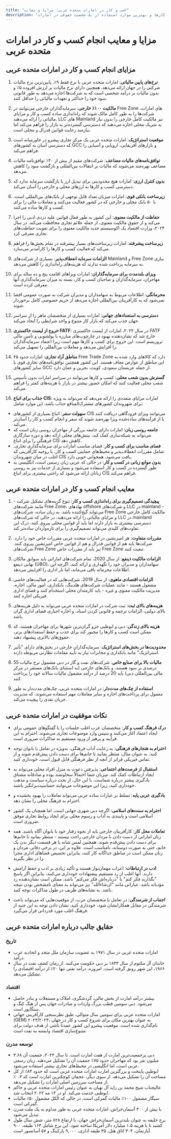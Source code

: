 ```yaml
---
title: "کسب و کار در امارات متحده عربی: مزایا و معایب"
description: "مروری جامع بر مزایای راه‌اندازی شرکت در امارات متحده عربی، چالش‌های احتمالی کسب و کارها و بهترین موارد استفاده از یک شخصیت حقوقی در امارات"
---
```


# مزایا و معایب انجام کسب و کار در امارات متحده عربی

## مزایای انجام کسب و کار در امارات متحده عربی

1. **نرخ‌های پایین مالیاتی**: امارات متحده عربی با نرخ فقط ۹٪، پایین‌ترین نرخ مالیات شرکتی را در جهان ارائه می‌دهد. همچنین دارای نرخ مالیات بر ارزش افزوده ۵٪ و بدون مالیات بر درآمد شخصی است که به شرکت‌ها اجازه می‌دهد به طور قانونی سود خود را حداکثر و تعهدات مالیاتی را حداقل کنند.

2. **مالکیت ۱۰۰٪ خارجی**: سرمایه‌گذاران خارجی می‌توانند در Free Zone های امارات، شرکت‌ها را به طور کامل مالک شوند که راه‌اندازی ساده کسب و کار و مزایای مالیاتی را ارائه می‌دهند. LLC های Mainland نیز مالکیت کامل خارجی را بدون نیاز به شریک محلی اجازه می‌دهند که دسترسی گسترده‌تر به بازار را فراهم می‌کند اما نیازمند رعایت قوانین فدرال و محلی است.

3. **موقعیت استراتژیک**: امارات متحده عربی یک مرکز تجاری پیشرو در خاورمیانه است که دسترسی آسان به کشورهای GCC و بازارهای آفریقایی، اروپایی و آسیایی را فراهم می‌کند.

4. **توافق‌نامه‌های مالیات مضاعف**: شرکت‌های مقیم از بیش از ۱۴۰ توافق‌نامه مالیات مضاعف بهره‌مند می‌شوند که مالیات بر انتقالات بین‌المللی و بازگشت سود را کاهش می‌دهد.

5. **بدون کنترل ارزی**: امارات هیچ محدودیتی برای تبدیل ارز یا بازگشت سرمایه ندارد که دسترسی کسب و کارها به ارزهای محلی و خارجی را آسان می‌کند.

6. **زیرساخت بانکی قوی**: امارات میزبان تعداد قابل توجهی از بانک‌های بین‌المللی است، با ۵۰ بانک محلی و خارجی که در کشور فعالیت می‌کنند و معاملات مالی را برای کسب و کارها ساده می‌کنند.

7. **حفاظت از مالکیت معنوی**: این کشور به طور فعال قوانین علیه دزدی ادبی را اجرا می‌کند و از حقوق مالکیت معنوی، از جمله علائم تجاری محافظت می‌کند. در سال ۲۰۲۴، وزارت اقتصاد یک اکوسیستم جدید مالکیت معنوی را برای تقویت حفاظت‌های تجاری معرفی کرد.

8. **زیرساخت پیشرفته**: امارات زیرساخت‌های بسیار پیشرفته در تمام بخش‌ها را فراهم می‌کند که فعالیت کسب و کارها را کارآمدتر می‌سازد.

9. **الزامات سرمایه انعطاف‌پذیر**: بسیاری از شرکت‌های Mainland و Free Zone نیازی به سرمایه پرداخت شده ندارند که هزینه‌های راه‌اندازی را کاهش می‌دهد.

10. **ویزای بلندمدت برای سرمایه‌گذاران**: امارات ویزاهای اقامت پنج و ده ساله برای مهاجران، سرمایه‌گذاران و صاحبان کسب و کار، بسته به میزان سرمایه‌گذاری آنها معرفی کرده است.

11. **محرمانگی**: اطلاعات مربوط به سهامداران و مدیران شرکت به صورت عمومی افشا نمی‌شود که به کارآفرینان بین‌المللی اجازه می‌دهد از حریم خصوصی کامل برخوردار شوند.

12. **دسترسی به استعدادهای جهانی**: امارات بسیاری از متخصصان ماهر را از سراسر جهان جذب می‌کند که بازار کار متنوع و واجد شرایطی را ایجاد می‌کند.

13. **خروج از لیست خاکستری FATF**: در سال ۲۰۲۴، امارات از لیست خاکستری FATF خارج شد که نشان‌دهنده بهبود در چارچوب‌های مبارزه با پولشویی و تأمین مالی تروریسم است. این خروج برای کسب و کارها مهم است زیرا اعتماد سرمایه‌گذاران را افزایش می‌دهد و معاملات بین‌المللی را تسهیل می‌کند.

14. **مناطق آزاد تجاری**: امارات حدود ۴۵ Free Trade Zone دارد که کالاهای وارد شده به این مناطق از عوارض معاف هستند. این کشور همچنین توافق‌نامه‌های تجاری قوی با سایر کشورهای GCC از جمله عربستان سعودی، کویت، بحرین و عمان دارد.

15. **گسترش بدون شعب محلی**: کسب و کارها می‌توانند در سراسر امارات بدون تأسیس شعب محلی فعالیت کنند که امکان حضور بیشتر در بازار با هزینه‌های کمتر را فراهم می‌کند.

16. **جذاب برای اتباع CIS**: امارات مزایای متعددی را ارائه می‌دهد که می‌تواند به ویژه برای شهروندان کشورهای مشترک‌المنافع جذاب باشد. این موارد شامل:

- **سهولت سفر**: اتباع بسیاری از کشورهای CIS می‌توانند ویزای فرودگاهی دریافت کنند یا از فرآیندهای ساده‌شده ویزا بهره‌مند شوند که سفر و انجام کسب و کار را آسان‌تر می‌کند.
- **جامعه روسی زبان**: امارات دارای جامعه بزرگی از مهاجران روسی زبان است که می‌تواند به شبکه‌سازی کمک کند، بینش‌های محلی ارائه دهد و دوره سازگاری فرهنگی را برای اتباع CIS کاهش دهد.
- **فضای مناسب برای کسب و کار**: فضای مناسب امارات برای سرمایه‌گذاری تجاری، شامل مقررات انعطاف‌پذیر و محیط‌های حمایتی کسب و کار، با روحیه کارآفرینی که اغلب در میان شهروندان CIS یافت می‌شود، همخوانی خوبی دارد.
- **بدون موانع زبانی در کسب و کار**: در حالی که عربی زبان رسمی است، انگلیسی به طور گسترده در کسب و کار استفاده می‌شود و بسیاری از خدمات نیز به روسی زبانان ارائه می‌شود که راحتی بیشتری برای اتباع CIS فراهم می‌کند.

## معایب انجام کسب و کار در امارات متحده عربی

1. **پیچیدگی تصمیم‌گیری برای راه‌اندازی کسب و کار**: تنوع گزینه‌های تشکیل شرکت - مانند شرکت‌های Free Zone، نهادهای offshore و شرکت‌های LLC در mainland - می‌تواند گیج‌کننده باشد. به زبان ساده، شرکت‌های Free Zone مالکیت کامل خارجی و مزایای مالیاتی را ارائه می‌دهند، در حالی که شرکت‌های LLC در mainland دسترسی بیشتری به بازار دارند اما باید از قوانین محلی پیروی کنند. درک این تفاوت‌های کلیدی می‌تواند تصمیم‌گیری را برای تازه‌واردان ساده‌تر کند.

2. **مقررات متفاوت**: هر امیرنشین در امارات متحده عربی مقررات خاص خود را دارد. شرکت‌ها باید هم از قوانین فدرال و هم از قوانین خاص امیرنشین پیروی کنند. شرکت‌های Free Zone نیز باید از مقررات خاص Free Zone تبعیت کنند.

3. **الزامات مالکیت ذینفع**: از سال 2020، تمام شرکت‌های اماراتی باید سوابق مالکان نهایی ذینفع (UBO)، سهامداران و مدیران خود را نگهداری و ارائه کنند. اگرچه این اطلاعات محرمانه باقی می‌ماند، اما بار اداری را افزایش می‌دهد.

4. **الزامات اقتصادی ماهوی**: از سال 2019، شرکت‌هایی که در فعالیت‌های خاصی مشغول هستند - مانند عملیات شرکت‌های هلدینگ، بانکداری، امور مالی، اجاره، مدیریت مالکیت معنوی و غیره - باید کارمندان محلی استخدام کنند و فضای اداری فیزیکی اجاره کنند.

5. **هزینه‌های بالای ثبت**: ثبت شرکت در امارات متحده عربی می‌تواند به دلیل هزینه‌های بالای دولتی، الزامات ترجمه و قانونی کردن اسناد، و اجاره اجباری فضای اداری گران باشد.

6. **هزینه بالای زندگی**: دبی و ابوظبی جزو گران‌ترین شهرها برای مهاجران هستند، که ممکن است کسب و کارها را مجبور کند برای جذب و حفظ استعدادهای برتر، حقوق‌های بالاتری پیشنهاد دهند.

7. **محدودیت‌ها در بخش‌های استراتژیک**: سرمایه‌گذاران خارجی در بخش‌های دارای "تأثیر استراتژیک" مانند بانکداری و مخابرات نیاز به تأیید مقامات نظارتی مربوطه دارند.

8. **مالیات بالا برای صنایع خاص**: شرکت‌های نفت و گاز در دبی مشمول نرخ مالیات 55 درصدی بر سود هستند، و بانک‌های خارجی (به استثنای بانک‌های مستقر در مرکز مالی بین‌المللی دبی) باید 20 درصد از درآمد مشمول مالیات سالانه خود را پرداخت کنند.

9. **استفاده از چک‌های مدت‌دار**: در امارات متحده عربی، چک‌های مدت‌دار به طور معمول برای پرداخت‌های اجاره و سایر معاملات مهم استفاده می‌شوند، که مدیریت جریان نقدی را پیچیده می‌کند.

## نکات موفقیت در امارات متحده عربی

- **درک فرهنگ کسب و کار**: متخصصان عرب اغلب جلسات را با گفتگوهای عمومی برای ایجاد اعتماد آغاز می‌کنند و سپس وارد موضوعات تجاری می‌شوند. احترام به این فرآیند و پرهیز از ورود مستقیم به مذاکرات ضروری است.

- **احترام به هنجارهای فرهنگی**: به رعایت آداب فرهنگی، به‌ویژه در تعامل با بانوان توجه کنید. به عنوان مثال، منتظر بمانید تا خانم‌ها برای دست دادن پیش‌قدم شوند و از تماس فیزیکی فراتر از آنچه از نظر فرهنگی قابل قبول است، خودداری کنید.

- **استقبال از فرصت‌های اجتماعی**: پذیرفتن دعوت به منزل افراد محلی می‌تواند به ایجاد ارتباطات کمک کند. میزبان شما احتمالاً سخاوتمند بوده و صادقانه مشتاق یادگیری بیشتر درباره شماست. با این حال، از بحث درباره سیاست و مذهب خودداری کنید، زیرا این موضوعات می‌توانند حساسیت‌برانگیز باشند.

- **یادگیری عربی پایه**: تسلط بر عبارات ساده عربی می‌تواند تعاملات را بهبود بخشیده و احترام به فرهنگ محلی را نشان دهد.

- **احترام به سنت‌های اسلامی**: اگرچه دبی شهری جهانی است، اما همچنان یک کشور اسلامی است و پایبندی به آداب و رسوم محلی برای ایجاد روابط تجاری موفق ضروری است.

- **تعاملات محل کار**: کارآفرینان خارجی باید از نحوه رفتار خود با بانوان آگاه باشند. همه زنان اماراتی از دست دادن با مردان خارجی راحت نیستند - منتظر بمانید تا خانم‌ها برای دست دادن پیش‌قدم شوند. همچنین لمس شانه یا هر قسمت دیگر بدن یک خانم، حتی به صورت دوستانه، نامناسب است. علاوه بر این، در برخی دفاتر، مردان و زنان ممکن است در مناطق جداگانه کار کنند، بنابراین تخصیص فضاهای اداری مجزا را در نظر بگیرید.

- **ادب در ارتباطات**: اعراب مهمان‌نواز هستند و تأکید زیادی بر ادب و حفظ آرامش دارند. آنها اغلب از رد مستقیم پیشنهادات خودداری می‌کنند، بنابراین اگر پاسخ "بگذارید فکر کنم" یا "درباره‌اش فکر می‌کنم" باشد، ممکن است نشان‌دهنده رد مؤدبانه باشد. عباراتی مانند "ان‌شاءالله" نیز می‌تواند به معنای نامشخص بودن نتیجه باشد. به نشانه‌های ظریف در طول مذاکرات توجه کنید.

- **اجتناب از شرمندگی**: در تعامل با متخصصان عرب، از موقعیت‌هایی که می‌تواند باعث شرمندگی در مقابل همکارانشان شود، خودداری کنید. نشان دادن توجه به این جنبه از فرهنگ اغلب مورد قدردانی قرار می‌گیرد.

## حقایق جالب درباره امارات متحده عربی

### تاریخ

- امارات متحده عربی در سال ۱۹۷۱ به عضویت سازمان ملل متحد و اتحادیه عرب درآمد.
- خاندان آل مکتوم از سال ۱۸۳۳ بر دبی حکومت می‌کنند. از زمان کشف نفت در سال ۱۹۶۶، این شهر رونق گرفته است. امروزه، درآمد نفتی تنها ۲۰٪ از درآمد اقتصادی را تشکیل می‌دهد.

### اقتصاد

- بیشتر درآمد امارت از بخش مالی، گردشگری، املاک و مستغلات و بنادر حاصل می‌شود. دبی سومین قطب بزرگ واردات و صادرات جهان پس از هنگ کنگ و سنگاپور است.
- امارات متحده عربی برای سومین سال متوالی، طبق نظرسنجی کارآفرینی جهانی (GEM) ۲۰۲۳/۲۰۲۴، به عنوان بهترین مکان برای شروع کسب و کار در جهان نام‌گذاری شده است. موقعیت پیشرو این کشور عمدتاً ناشی از هدف دولت برای متنوع‌سازی اقتصاد وابسته به نفت است.

### توسعه مدرن

- دبی پرجمعیت‌ترین امارت از هفت امارت است. تا سال ۲۰۲۴، جمعیت آن ۳.۶۸ میلیون نفر بود که مهاجران حدود ۷۵٪ جمعیت آن را تشکیل می‌دهند. زبان رسمی عربی است، اما انگلیسی در محیط‌های تجاری بیشتر استفاده می‌شود.
- ابوظبی پایتخت و بزرگترین امارت امارات متحده عربی است که حدود ۸۴٪ از کل مساحت آن را تشکیل می‌دهد. از سوی دیگر، عجمان کوچکترین امارت است که ۰.۳٪ از مساحت سرزمین اصلی امارات را تشکیل می‌دهد.
- عالیجناب شیخ محمد بن زاید آل نهیان به عنوان رئیس امارات متحده عربی و حاکم ابوظبی خدمت می‌کند. او در ۱۴ مه ۲۰۲۲ انتخاب شد.
- سیگار مشمول ۱۰۰٪ مالیات گمرکی است، در حالی که الکل مشمول ۵۰٪ مالیات گمرکی است.
- با بیش از ۳۰۰ آسمان‌خراش، امارات متحده عربی به طور مداوم به یک ملت مدرن تبدیل می‌شود.
- برج خلیفه به عنوان بلندترین آسمان‌خراش جهان، با ارتفاع ۸۲۸ متر، شش سال طول کشید تا با هزینه ۱.۵ میلیارد دلار آمریکا ساخته شود. این برج شامل ۱۶۳ طبقه، ۹۰۰ آپارتمان، ۳۰۴ اتاق هتل، ۳۵ طبقه اداری، ۹,۰۰۰ پارکینگ و ۵۷ آسانسور است.
